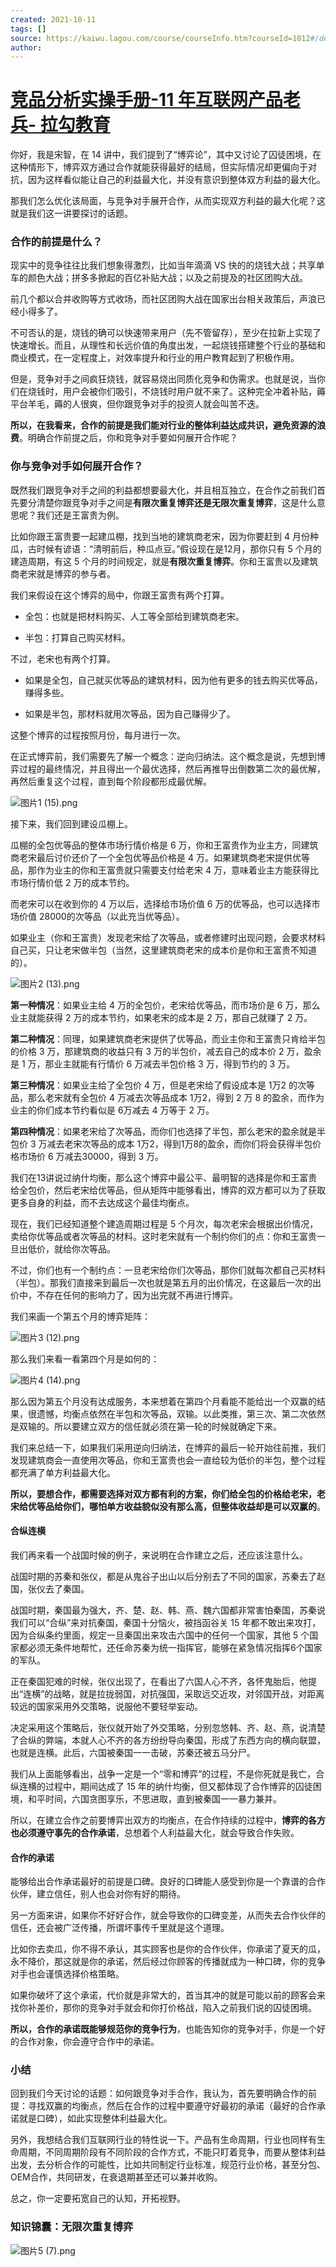 ```yaml
---
created: 2021-10-11
tags: []
source: https://kaiwu.lagou.com/course/courseInfo.htm?courseId=1012#/detail/pc?id=8037
author: 
---
```


# [竞品分析实操手册-11 年互联网产品老兵- 拉勾教育](https://kaiwu.lagou.com/course/courseInfo.htm?courseId=1012#/detail/pc?id=8037)


你好，我是宋智，在 14 讲中，我们提到了“博弈论”，其中又讨论了囚徒困境，在这种情形下，博弈双方通过合作就能获得最好的结局，但实际情况却更偏向于对抗，因为这样看似能让自己的利益最大化，并没有意识到整体双方利益的最大化。

那我们怎么优化该局面，与竞争对手展开合作，从而实现双方利益的最大化呢？这就是我们这一讲要探讨的话题。

### 合作的前提是什么？

现实中的竞争往往比我们想象得激烈，比如当年滴滴 VS 快的的烧钱大战；共享单车的颜色大战；拼多多掀起的百亿补贴大战；以及之前提及的社区团购大战。

前几个都以合并收购等方式收场，而社区团购大战在国家出台相关政策后，声浪已经小得多了。

不可否认的是，烧钱的确可以快速带来用户（先不管留存），至少在拉新上实现了快速增长。而且，从理性和长远价值的角度出发，一起烧钱搭建整个行业的基础和商业模式，在一定程度上，对效率提升和行业的用户教育起到了积极作用。

但是，竞争对手之间疯狂烧钱，就容易烧出同质化竞争和伪需求。也就是说，当你们在烧钱时，用户会被你们吸引，不烧钱时用户就不来了。这种完全冲着补贴，薅平台羊毛，薅的人很爽，但你跟竞争对手的投资人就会叫苦不迭。

**所以，在我看来，合作的前提是我们能对行业的整体利益达成共识，避免资源的浪费**。明确合作前提之后，你和竞争对手要如何展开合作呢？

### 你与竞争对手如何展开合作？

既然我们跟竞争对手之间的利益都想要最大化，并且相互独立，在合作之前我们首先要分清楚你跟竞争对手之间是**有限次重复博弈还是无限次重复博弈**，这是什么意思呢？我们还是王富贵为例。

比如你跟王富贵要一起建瓜棚，找到当地的建筑商老宋，因为你要赶到 4 月份种瓜，古时候有谚语：“清明前后，种瓜点豆。”假设现在是12月，那你只有 5 个月的建造周期，有这 5 个月的时间规定，就是**有限次重复博弈**。你和王富贵以及建筑商老宋就是博弈的参与者。

我们来假设在这个博弈的局中，你跟王富贵有两个打算。

-   全包：也就是把材料购买、人工等全部给到建筑商老宋。
    
-   半包：打算自己购买材料。
    

不过，老宋也有两个打算。

-   如果是全包，自己就买优等品的建筑材料，因为他有更多的钱去购买优等品，赚得多些。
    
-   如果是半包，那材料就用次等品，因为自己赚得少了。
    

这整个博弈的过程按照月份，每月进行一次。

在正式博弈前，我们需要先了解一个概念：逆向归纳法。这个概念是说，先想到博弈过程的最终情况，并且得出一个最优选择，然后再推导出倒数第二次的最优解，再然后重复这个过程，直到每个阶段都形成最优解。

![图片1 (15).png](https://s0.lgstatic.com/i/image6/M01/56/EA/Cgp9HWEx3pqAO3aIAALLic7iP2c699.png)

接下来，我们回到建设瓜棚上。

瓜棚的全包优等品的整体市场行情价格是 6 万，你和王富贵作为业主方，同建筑商老宋最后讨价还价了一个全包优等品价格是 4 万。如果建筑商老宋提供优等品，那作为业主的你和王富贵就只需要支付给老宋 4 万，意味着业主方能获得比市场行情价低 2 万的成本节约。

而老宋可以在收到你的 4 万以后，选择给市场价值 6 万的优等品，也可以选择市场价值 28000的次等品（以此充当优等品）。

如果业主（你和王富贵）发现老宋给了次等品，或者修建时出现问题，会要求材料自己买，只让老宋做半包（当然，这里建筑商老宋的成本价是你和王富贵不知道的）。

![图片2 (13).png](https://s0.lgstatic.com/i/image6/M00/56/F2/CioPOWEx3smACMHiAAKDdGpsOIw501.png)

**第一种情况**：如果业主给 4 万的全包价，老宋给优等品，而市场价是 6 万，那么业主就能获得 2 万的成本节约，如果老宋的成本是 2 万，那自己就赚了 2 万。

**第二种情况**：同理，如果建筑商老宋提供了优等品，而业主你和王富贵只肯给半包的价格 3 万，那建筑商的收益只有 3 万的半包价，减去自己的成本价 2 万，盈余是 1 万，那业主就能有行情价 6 万减去半包价格 3 万，得到节约的 3 万。

**第三种情况**：如果业主给了全包价 4 万，但是老宋给了假设成本是 1万2 的次等品，那么老宋就有全包价 4 万减去次等品成本 1万2，得到 2 万 8 的盈余，而作为业主的你们成本节约看似是 6万减去 4 万等于 2 万。

**第四种情况**：如果老宋给了次等品，而你们也选择了半包，那么老宋的盈余就是半包价 3 万减去老宋次等品的成本 1万2，得到1万8的盈余，而你们将会获得半包价格市场价 6 万减去30000，得到 3 万。

我们在13讲说过纳什均衡，那么这个博弈中最公平、最明智的选择是你和王富贵给全包价，然后老宋给优等品，但从矩阵中能够看出，博弈的双方都可以为了获取更多自身的利益，而不去达成这个最佳均衡点。

现在，我们已经知道整个建造周期过程是 5 个月次，每次老宋会根据出价情况，卖给你优等品或者次等品的材料。这时老宋就有一个制约你们的点：你和王富贵一旦出低价，就给你次等品。

不过，你们也有一个制约点：一旦老宋给你们次等品，那你们就每次都自己买材料（半包）。那我们直接来到最后一次也就是第五月的出价情况，在这最后一次的出价中，不存在任何的影响力了，因为出完就不再进行博弈。

我们来画一个第五个月的博弈矩阵：

![图片3 (12).png](https://s0.lgstatic.com/i/image6/M00/56/F2/CioPOWEx3y2Ad8_cAAKKf9Xr_94989.png)

那么我们来看一看第四个月是如何的：

![图片4 (14).png](https://s0.lgstatic.com/i/image6/M00/56/F2/CioPOWEx31OABnwKAAIdgi70fd8488.png)

那么因为第五个月没有达成服务，本来想着在第四个月看能不能给出一个双赢的结果，很遗憾，均衡点依然在半包和次等品，双输。以此类推，第三次、第二次依然是双输的。所以要建立双方的信任就必须在第一轮的时候就确定下来。

我们来总结一下，如果我们采用逆向归纳法，在博弈的最后一轮开始往前推，我们发现建筑商会一直使用次等品，你和王富贵也会一直给较为低价的半包，整个过程都充满了单方利益最大化。

**所以，要想合作，都需要选择对双方都有利的方案，你们给全包的价格给老宋，老宋给优等品给你们，哪怕单方收益貌似没有那么高，但整体收益却是可以双赢的**。

#### 合纵连横

我们再来看一个战国时候的例子，来说明在合作建立之后，还应该注意什么。

战国时期的苏秦和张仪，都是从鬼谷子出山以后分别去了不同的国家，苏秦去了赵国，张仪去了秦国。

战国时期，秦国最为强大，齐、楚、赵、韩、燕、魏六国都非常害怕秦国，苏秦说我们可以“合纵”来对抗秦国，秦国十分恼火，被挡函谷关 15 年都不敢出来攻打，因为合纵条约里面，规定一旦秦国出来攻击六国中的任何一个国家，其他 5 个国家都必须无条件地帮忙，还任命苏秦为统一指挥官，能够在紧急情况指挥6个国家的军队。

正在秦国犯难的时候，张仪出现了，在看出了六国人心不齐，各怀鬼胎后，他提出“连横”的战略，就是拉拢弱国，对抗强国，采取远交近攻，对邻国开战，对距离较远的国家采用外交策略，说服他不要轻举妄动。

决定采用这个策略后，张仪就开始了外交策略，分别忽悠韩、齐、赵、燕，说清楚了合纵的弊端，本就人心不齐的各方纷纷导向秦国，形成了东西方向的横向联盟，也就是连横。此后，六国被秦国一一击破，苏秦还被五马分尸。

我们从上面能够看出，战争一定是一个“零和博弈”的过程，不是你死就是我亡，合纵连横的过程中，期间达成了 15 年的纳什均衡，但又都体现了合作博弈的囚徒困境，和平时间，六国贪图享乐，不思进取，直到被秦国一一暴力兼并。

所以，在建立合作之前要博弈出双方的均衡点，在合作持续的过程中，**博弈的各方也必须遵守事先的合作承诺**，总想着个人利益最大化，就会导致合作失败。

#### 合作的承诺

能够给出合作承诺最好的前提是口碑。良好的口碑能人感受到你是一个靠谱的合作伙伴，建立信任，别人也会对你有好的期待。

另一方面来讲，如果你不好好合作，就会导致你的口碑变差，从而失去合作伙伴的信任，还会被广泛传播，所谓坏事传千里就是这个道理。

比如你去卖瓜，你不得不承认，其实顾客也是你的合作伙伴，你承诺了夏天的瓜，永不降价，那这就是你的承诺，然后经过你顾客的传播就成为一种口碑，你的竞争对手也会谨慎选择价格策略。

如果你破坏了这个承诺，代价就是非常大的，首当其冲的就是可能以前的顾客会来找你补差价，那你的竞争对手就会和你打价格战，陷入之前我们说的囚徒困境。

**所以，合作的承诺既能够规范你的竞争行为**，也能告知你的竞争对手，你是一个好的合作对象，你会遵守合作中的承诺。

### 小结

回到我们今天讨论的话题：如何跟竞争对手合作，我认为，首先要明确合作的前提：寻找双赢的均衡点，然后在合作的过程中要遵守好最初的承诺（最好的合作承诺就是口碑），如此实现整体利益最大化。

另外，我想结合我们互联网行业的特性说一下。产品有生命周期，行业也同样有生命周期，不同周期阶段有不同阶段的合作方式，不能只盯着竞争，而要从整体利益出发，去分析合作的可能性，比如共同制定行业标准，规范行业价格，甚至分包、OEM合作，共同研发，在衰退期甚至还可以兼并收购。

总之，你一定要拓宽自己的认知，开拓视野。

### 知识锦囊：无限次重复博弈

![图片5 (7).png](https://s0.lgstatic.com/i/image6/M00/56/F2/CioPOWEx3_iAAo2cAAHa68jsN3E521.png)
